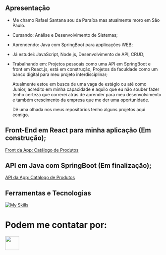 ## Apresentação
 
- Me chamo Rafael Santana sou da Paraíba mas atualmente moro em São Paulo.
- Cursando: Análise e Desenvolvimento de Sistemas;
- Aprendendo: Java com SpringBoot para applicações WEB;
- Já estudei: JavaScript, Node.js, Desenvolvimento de API, CRUD;
- Trabalhando em: Projetos pessoais como uma API em SpringBoot e front em React.js, está em construção, Projetos da faculdade como um banco digital para meu projeto interdisciplinar;

  Atualmente estou em busca de uma vaga de estágio ou até como Junior, acredito em minha capacidade e aquilo que eu não souber fazer tenho certeza que correrei atrás de aprender para meu desenvolvimento e também crescimento da empresa que me der uma oportunidade.

  Dê uma olhada nos meus repositórios tenho alguns projetos aqui comigo.

## Front-End em React para minha aplicação (Em construção);

<a href="https://github.com/RafaelPK5/React-Product-Catalog" target="_blank">Front da App: Catálogo de Produtos</a>

## API em Java com SpringBoot (Em finalização);

<a href="https://github.com/RafaelPK5/API-Product-Catalog" target="_blank">API da App: Catálogo de Produtos</a>

## Ferramentas e Tecnologias


[![My Skills](https://skillicons.dev/icons?i=java,mysql,nodejs,javascript,github,&theme=light)](https://skillicons.dev)

# Podem me contatar por:

<a href="https://www.linkedin.com/in/rafael-santana-669a601a1/" target="_blank" ><img src="https://cdn1.iconfinder.com/data/icons/logotypes/32/circle-linkedin-512.png" width="45" height="45"></a>
<!--
**RafaelPK5/RafaelPK5** is a ✨ _special_ ✨ repository because its `README.md` (this file) appears on your GitHub profile.

Here are some ideas to get you started:

- 🔭 I’m currently working on ...
- 🌱 I’m currently learning ...
- 👯 I’m looking to collaborate on ...
- 🤔 I’m looking for help with ...
- 💬 Ask me about ...
- 📫 How to reach me: ...
- 😄 Pronouns: ...
- ⚡ Fun fact: ...
-->
